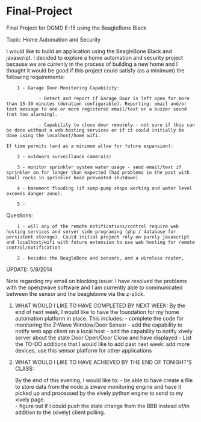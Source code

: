 Final-Project
=============

Final Project for DGMD E-15 using the BeagleBone Black

Topic: Home Automation and Security

I would like to build an application using the BeagleBone Black and javascript. I decided to explore a home automation and security project because we are currenly in the process of building a new home and I thought it would be good if this project could satisfy (as a minimum) the following requirements:

        1 - Garage Door Monitoring Capability: 

                - Detect and report if Garage Door is left open for more than 15-30 minutes (duration configurable). Reporting: email and/or text message to one or more registered email/text or a buzzer sound (not too alarming).

                - Capability to close door remotely - not sure if this can be done without a web hosting services or if it could initially be done using the localhost/home wifi.

    If time permits (and as a minimum allow for future expansion):         

        2 - outdoors surveillance camera(s)

        3 - monitor sprinkler system water usage - send email/text if sprinkler on for longer than expected (had problems in the past with small rocks in sprinkler head prevented shutdown)

        4 - basement flooding (if sump-pump stops working and water level exceeds danger zone).

        5 - 
        
Questions: 

        1 - will any of the remote notifications/control require web hosting services and server side programing (php / database for persistent storage). Could initial project rely on purely javascript and localhost/wifi with future extension to use web hosting for remote control/notification

        2 - besides the BeagleBone and sensors, and a wireless router, 

UPDATE: 5/8/2014

Note regarding my email on blocking issue: I have resolved the problems with the openzwave software and I am currently able to communicated between the sensor and the beaglebone via the z-stick.

1) WHAT WOULD I LIKE TO HAVE COMPLETED BY NEXT WEEK:
     By the end of next week, I would like to have the foundation for my home automation platform in place. This includes:
        - complete the code for monitoring the Z-Wave Window/Door Sensor
        - add the capability to notify web app client on a local host
        - add the capability to notify xively server about the state Door Open/Door Close and have displayed
        - List the TO-DO additions that I would like to add past next week: add more devices, use this sensor platform for other applications

2) WHAT WOULD I LIKE TO HAVE ACHIEVED BY THE END OF TONIGHT'S CLASS:

    By the end of this evening, I would like to:
         - be able to have create a file to store data from the node.js zwave monitoring engine and have it picked up and processed by the xively python engine to send to my xively page.  
         - figure out if I could push the state change from the BBB instead of/in addition to the (xively) client polling.




